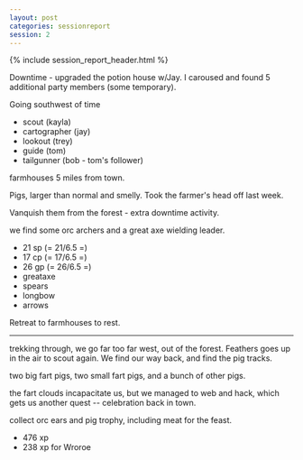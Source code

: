 ```yaml
---
layout: post
categories: sessionreport
session: 2
---
```


{% include session_report_header.html %}

Downtime - upgraded the potion house w/Jay.  I caroused and found 5 additional party members (some temporary).

Going southwest of time

* scout (kayla)
* cartographer (jay)
* lookout (trey)
* guide (tom)
* tailgunner (bob - tom's follower)



farmhouses 5 miles from town.

Pigs, larger than normal and smelly.  Took the farmer's head off last week.

Vanquish them from the forest - extra downtime activity.

we find some orc archers and a great axe wielding leader.

* 21 sp (= 21/6.5 =)
* 17 cp (= 17/6.5 =)
* 26 gp (= 26/6.5 =)
* greataxe
* spears
* longbow
* arrows


Retreat to farmhouses to rest.

---

trekking through, we go far too far west, out of the forest.  Feathers goes up in the air to scout again.  We find our way back, and find the pig tracks.

two big fart pigs, two small fart pigs, and a bunch of other pigs.

the fart clouds incapacitate us, but we managed to web and hack, which gets us another quest -- celebration back in town.

collect orc ears and pig trophy, including meat for the feast.

* 476 xp
* 238 xp for Wroroe


